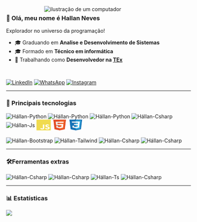 <img src="https://raw.githubusercontent.com/MicaelliMedeiros/micaellimedeiros/master/image/computer-illustration.png" alt="ilustração de um computador" min-width="400px" max-width="400px" width="400px" align="right">

### 👋 Olá, meu nome é Hallan Neves
<p>Explorador no universo da programação!</p>

- 🎓 Graduando em **Analise e Desenvolvimento de Sistemas**
- 🎓 Formado em **Técnico em informática**
- 💼 Trabalhando como **Desenvolvedor na <a href="https://www.textecnologia.com.br/">TEx</a>**

<br>
<p align="left">
  <a href="https://www.linkedin.com/in/h%C3%A1llan-neves-a9b010208/" title="LinkedIn">
  <img src="https://img.shields.io/badge/-Linkedin-0e76a8?style=flat-square&logo=Linkedin&logoColor=white&link=/" alt="LinkedIn"/></a>

  <a href="mailto:hallanneves01@gmail.com" title="Gmail">
  <img src="https://img.shields.io/badge/-gmail-f00?style=flat-square&labelColor=f00&logo=gmail&logoColor=white&link=" alt="WhatsApp"/></a>
  <a href="https://www.instagram.com/hallan.matias/" title="Instagram">
    <img src="https://img.shields.io/badge/-Instagram-DF0174?style=flat-square&labelColor=DF0174&logo=instagram&logoColor=white&link=" alt="Instagram"/>
  </a>
</p>

<hr>


### 🚀 Principais tecnologias
  
<div style="display: inline_block">
  <img align="center" alt="Hállan-Python" height="30" width="40" src="https://cdn.jsdelivr.net/gh/devicons/devicon/icons/python/python-original.svg">
  <img align="center" alt="Hállan-Python" height="30" width="40" src="https://cdn.jsdelivr.net/gh/devicons/devicon/icons/fastapi/fastapi-original.svg">
  <img align="center" alt="Hállan-Python" height="30" width="40" src="https://skillicons.dev/icons?i=flask">
  <img align="center" alt="Hállan-Csharp" height="30" width="40" src="https://cdn.jsdelivr.net/gh/devicons/devicon/icons/nodejs/nodejs-original.svg">
  <img align="center" alt="Hállan-Js" height="30" width="40" src="https://cdn.jsdelivr.net/gh/devicons/devicon/icons/typescript/typescript-original.svg">
  <img align="center" alt="Hállan-Js" height="30" width="40" src="https://raw.githubusercontent.com/devicons/devicon/master/icons/javascript/javascript-plain.svg">
  <img align="center" alt="Hállan-HTML" height="30" width="40" src="https://raw.githubusercontent.com/devicons/devicon/master/icons/html5/html5-original.svg">
  <img align="center" alt="Hállan-CSS" height="30" width="40" src="https://raw.githubusercontent.com/devicons/devicon/master/icons/css3/css3-original.svg"><br><br>
  <img align="center" alt="Hállan-Bootstrap" height="30" width="40" src="https://cdn.jsdelivr.net/gh/devicons/devicon/icons/react/react-original.svg">
  <img align="center" alt="Hállan-Tailwind" height="30" width="40" src="https://cdn.jsdelivr.net/gh/devicons/devicon/icons/tailwindcss/tailwindcss-plain.svg">
  <img align="center" alt="Hállan-Csharp" height="30" width="40" src="https://cdn.jsdelivr.net/gh/devicons/devicon/icons/mysql/mysql-original.svg">
  <img align="center" alt="Hállan-Csharp" height="30" width="40" src="https://cdn.jsdelivr.net/gh/devicons/devicon/icons/mongodb/mongodb-original.svg">
</div>
<hr>

### 🛠️Ferramentas extras

<div>
  <img align="center" alt="Hállan-Csharp" height="30" width="40" src="https://cdn.jsdelivr.net/gh/devicons/devicon/icons/vscode/vscode-original.svg">
  <img align="center" alt="Hállan-Csharp" height="30" width="40" src="https://cdn.jsdelivr.net/gh/devicons/devicon/icons/photoshop/photoshop-plain.svg">
  <img align="center" alt="Hállan-Ts" height="30" width="40" src="https://cdn.jsdelivr.net/gh/devicons/devicon/icons/figma/figma-original.svg">
  <img align="center" alt="Hállan-Csharp" height="30" width="40" src="https://cdn.jsdelivr.net/gh/devicons/devicon/icons/git/git-original.svg">
</div>
<hr>

### 📊 Estatísticas

<img height="180em" src="https://github-readme-stats.vercel.app/api/top-langs/?username=hallan-n&layout=compact&langs_count=8&theme=tokyonight"/>
